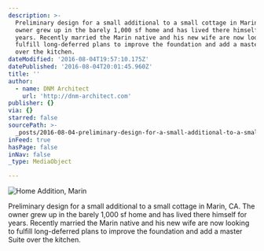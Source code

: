 ```yaml
---
description: >-
  Preliminary design for a small additional to a small cottage in Marin, CA. The
  owner grew up in the barely 1,000 sf home and has lived there himself for
  years. Recently married the Marin native and his new wife are now looking to
  fulfill long-deferred plans to improve the foundation and add a master Suite
  over the kitchen.
dateModified: '2016-08-04T19:57:10.175Z'
datePublished: '2016-08-04T20:01:45.960Z'
title: ''
author:
  - name: DNM Architect
    url: 'http://dnm-architect.com'
publisher: {}
via: {}
starred: false
sourcePath: >-
  _posts/2016-08-04-preliminary-design-for-a-small-additional-to-a-small-cottage.md
inFeed: true
hasPage: false
inNav: false
_type: MediaObject

---
```

![Home Addition, Marin](https://the-grid-user-content.s3-us-west-2.amazonaws.com/73ddd6e5-2e92-4204-9938-51797ffbf74a.jpg)

Preliminary design for a small additional to a small cottage in Marin, CA. The owner grew up in the barely 1,000 sf home and has lived there himself for years. Recently married the Marin native and his new wife are now looking to fulfill long-deferred plans to improve the foundation and add a master Suite over the kitchen.